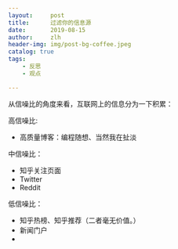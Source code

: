 ```yaml
---
layout:     post
title:      过滤你的信息源 
date:       2019-08-15
author:     zlh
header-img: img/post-bg-coffee.jpeg
catalog: true
tags:
    - 反思
    - 观点

---
```


从信噪比的角度来看，互联网上的信息分为一下积累：

高信噪比:
- 高质量博客：编程随想、当然我在扯淡

中信噪比：

- 知乎关注页面
- Twitter
- Reddit

低信噪比：

- 知乎热榜、知乎推荐（二者毫无价值。）
- 新闻门户
- 
 

